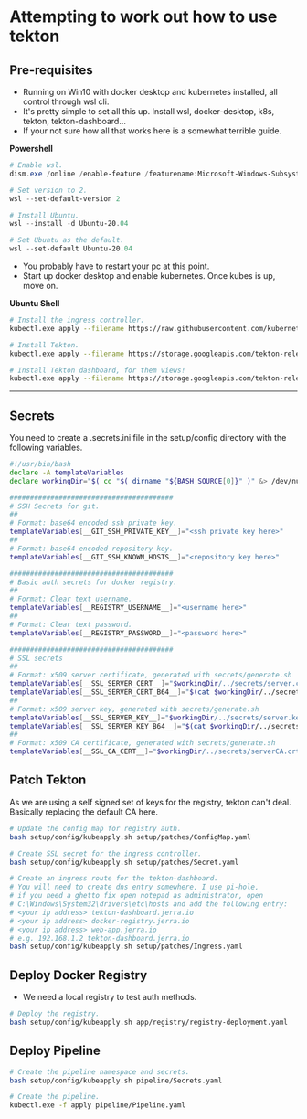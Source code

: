# Attempting to work out how to use tekton
## Pre-requisites
- Running on Win10 with docker desktop and kubernetes installed, all control through wsl cli.
- It's pretty simple to set all this up. Install wsl, docker-desktop, k8s, tekton, tekton-dashboard...
- If your not sure how all that works here is a somewhat terrible guide.

__Powershell__
```powershell
# Enable wsl.
dism.exe /online /enable-feature /featurename:Microsoft-Windows-Subsystem-Linux /all /norestart

# Set version to 2.
wsl --set-default-version 2

# Install Ubuntu.
wsl --install -d Ubuntu-20.04

# Set Ubuntu as the default.
wsl --set-default Ubuntu-20.04
```
- You probably have to restart your pc at this point.
- Start up docker desktop and enable kubernetes. Once kubes is up, move on.

__Ubuntu Shell__
```bash
# Install the ingress controller.
kubectl.exe apply --filename https://raw.githubusercontent.com/kubernetes/ingress-nginx/controller-v0.41.2/deploy/static/provider/cloud/deploy.yaml

# Install Tekton.
kubectl.exe apply --filename https://storage.googleapis.com/tekton-releases/pipeline/latest/release.yaml

# Install Tekton dashboard, for them views!
kubectl.exe apply --filename https://storage.googleapis.com/tekton-releases/dashboard/latest/tekton-dashboard-release.yaml
```
---
## Secrets
You need to create a .secrets.ini file in the setup/config directory with the following variables.
```bash
#!/usr/bin/bash
declare -A templateVariables
declare workingDir="$( cd "$( dirname "${BASH_SOURCE[0]}" )" &> /dev/null && pwd )"

########################################
# SSH Secrets for git.
##
# Format: base64 encoded ssh private key.
templateVariables[__GIT_SSH_PRIVATE_KEY__]="<ssh private key here>"
##
# Format: base64 encoded repository key.
templateVariables[__GIT_SSH_KNOWN_HOSTS__]="<repository key here>"

########################################
# Basic auth secrets for docker registry.
##
# Format: Clear text username.
templateVariables[__REGISTRY_USERNAME__]="<username here>"
##
# Format: Clear text password.
templateVariables[__REGISTRY_PASSWORD__]="<password here>"

########################################
# SSL secrets
##
# Format: x509 server certificate, generated with secrets/generate.sh
templateVariables[__SSL_SERVER_CERT__]="$workingDir/../secrets/server.crt"
templateVariables[__SSL_SERVER_CERT_B64__]="$(cat $workingDir/../secrets/server.crt | base64 -w 0)"
##
# Format: x509 server key, generated with secrets/generate.sh
templateVariables[__SSL_SERVER_KEY__]="$workingDir/../secrets/server.key"
templateVariables[__SSL_SERVER_KEY_B64__]="$(cat $workingDir/../secrets/server.key | base64 -w 0)"
##
# Format: x509 CA certificate, generated with secrets/generate.sh
templateVariables[__SSL_CA_CERT__]="$workingDir/../secrets/serverCA.crt"
```

## Patch Tekton
As we are using a self signed set of keys for the registry, tekton can't deal. Basically replacing the default CA here.
```bash
# Update the config map for registry auth.
bash setup/config/kubeapply.sh setup/patches/ConfigMap.yaml

# Create SSL secret for the ingress controller.
bash setup/config/kubeapply.sh setup/patches/Secret.yaml

# Create an ingress route for the tekton-dashboard.
# You will need to create dns entry somewhere, I use pi-hole,
# if you need a ghetto fix open notepad as administrator, open
# C:\Windows\System32\drivers\etc\hosts and add the following entry:
# <your ip address> tekton-dashboard.jerra.io
# <your ip address> docker-registry.jerra.io
# <your ip address> web-app.jerra.io
# e.g. 192.168.1.2 tekton-dashboard.jerra.io
bash setup/config/kubeapply.sh setup/patches/Ingress.yaml
```

## Deploy Docker Registry
- We need a local registry to test auth methods.
```bash
# Deploy the registry.
bash setup/config/kubeapply.sh app/registry/registry-deployment.yaml
```

## Deploy Pipeline
```bash
# Create the pipeline namespace and secrets.
bash setup/config/kubeapply.sh pipeline/Secrets.yaml

# Create the pipeline.
kubectl.exe -f apply pipeline/Pipeline.yaml
```
